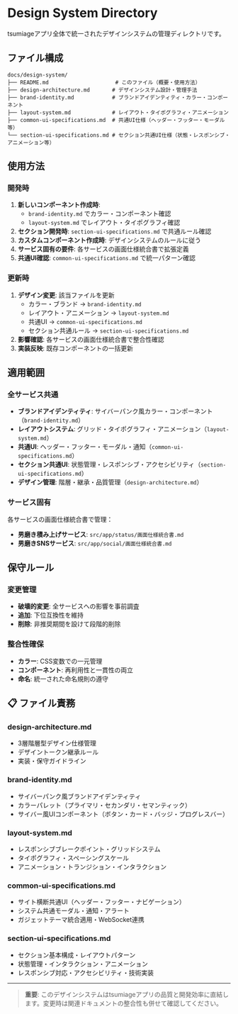 # Design System Directory

tsumiageアプリ全体で統一されたデザインシステムの管理ディレクトリです。

## ファイル構成

```
docs/design-system/
├── README.md                     # このファイル（概要・使用方法）
├── design-architecture.md       # デザインシステム設計・管理手法
├── brand-identity.md            # ブランドアイデンティティ・カラー・コンポーネント
├── layout-system.md             # レイアウト・タイポグラフィ・アニメーション
├── common-ui-specifications.md  # 共通UI仕様（ヘッダー・フッター・モーダル等）
└── section-ui-specifications.md # セクション共通UI仕様（状態・レスポンシブ・アニメーション等）
```

## 使用方法

### 開発時
1. **新しいコンポーネント作成時**: 
   - `brand-identity.md` でカラー・コンポーネント確認
   - `layout-system.md` でレイアウト・タイポグラフィ確認
2. **セクション開発時**: `section-ui-specifications.md` で共通ルール確認
3. **カスタムコンポーネント作成時**: デザインシステムのルールに従う
4. **サービス固有の要件**: 各サービスの画面仕様統合書で拡張定義
5. **共通UI確認**: `common-ui-specifications.md` で統一パターン確認

### 更新時
1. **デザイン変更**: 該当ファイルを更新
   - カラー・ブランド → `brand-identity.md`
   - レイアウト・アニメーション → `layout-system.md`
   - 共通UI → `common-ui-specifications.md`
   - セクション共通ルール → `section-ui-specifications.md`
2. **影響確認**: 各サービスの画面仕様統合書で整合性確認
3. **実装反映**: 既存コンポーネントの一括更新

## 適用範囲

### 全サービス共通
- **ブランドアイデンティティ**: サイバーパンク風カラー・コンポーネント（`brand-identity.md`）
- **レイアウトシステム**: グリッド・タイポグラフィ・アニメーション（`layout-system.md`）
- **共通UI**: ヘッダー・フッター・モーダル・通知（`common-ui-specifications.md`）
- **セクション共通UI**: 状態管理・レスポンシブ・アクセシビリティ（`section-ui-specifications.md`）
- **デザイン管理**: 階層・継承・品質管理（`design-architecture.md`）

### サービス固有
各サービスの画面仕様統合書で管理：
- **男磨き積み上げサービス**: `src/app/status/画面仕様統合書.md`
- **男磨きSNSサービス**: `src/app/social/画面仕様統合書.md`

## 保守ルール

### 変更管理
- **破壊的変更**: 全サービスへの影響を事前調査
- **追加**: 下位互換性を維持
- **削除**: 非推奨期間を設けて段階的削除

### 整合性確保
- **カラー**: CSS変数での一元管理
- **コンポーネント**: 再利用性と一貫性の両立
- **命名**: 統一された命名規則の遵守

## 📋 ファイル責務

### design-architecture.md
- 3層階層型デザイン仕様管理
- デザイントークン継承ルール
- 実装・保守ガイドライン

### brand-identity.md  
- サイバーパンク風ブランドアイデンティティ
- カラーパレット（プライマリ・セカンダリ・セマンティック）
- サイバー風UIコンポーネント（ボタン・カード・バッジ・プログレスバー）

### layout-system.md
- レスポンシブブレークポイント・グリッドシステム
- タイポグラフィ・スペーシングスケール  
- アニメーション・トランジション・インタラクション

### common-ui-specifications.md
- サイト横断共通UI（ヘッダー・フッター・ナビゲーション）
- システム共通モーダル・通知・アラート
- ガジェットテーマ統合適用・WebSocket連携

### section-ui-specifications.md
- セクション基本構成・レイアウトパターン
- 状態管理・インタラクション・アニメーション
- レスポンシブ対応・アクセシビリティ・技術実装

---

> **重要**: このデザインシステムはtsumiageアプリの品質と開発効率に直結します。変更時は関連ドキュメントの整合性も併せて確認してください。